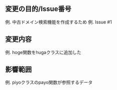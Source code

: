 ## 変更の目的/Issue番号
例. 中古ドメイン検索機能を作成するため 
例. Issue #1

## 変更内容
例. hoge関数をhugaクラスに追加した

## 影響範囲
例. piyoクラスのpayo関数が参照するデータ

